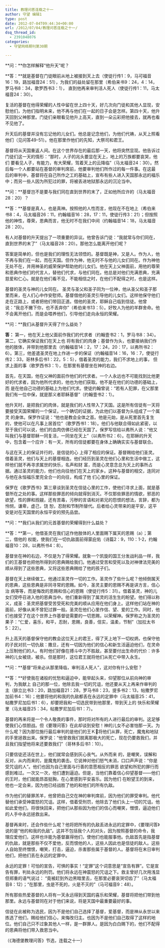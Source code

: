 ```yaml
---
title: 教理问答连载之十一
author: 守望 编辑1
type: post
date: 2012-07-04T09:44:34+00:00
url: /2012/07/04/教理问答连载之十一/
dsq_thread_id:
  - 2391048076
categories:
  - 守望网络期刊第30期

---
```

<!--more-->

**问：**你怎样解释“他升天”呢？

**答：**就是基督在门徒眼前从地上被接到天上去（使徒行传1：9，马可福音16：19，路加福音24：51），为我们的益处留在那里（希伯来书9：24，4：14，罗马书8：34，歌罗西书3：1）， 直到他再来审判活人死人（使徒行传1：11，马太福音24：30）。

复活的基督在他得荣耀的人性中留在世上四十天，好几次向门徒和其他人显现，安慰他们，为他们指明未来，他不再与他们在一起的日子会是怎样。第四十天，他升天回到父神那里。门徒们亲眼看见他升上高天，直到一朵云彩把他接去，就再也看不见他了。

升天后的基督并没有忘记他的儿女们。他总是记念他们，为他们代祷，从天上照看他们（见问答49-51）。他在那里作他们的先知，大祭司和君王。

基督将从天国重返人间。在这个世界存在的最后那一天，他将突然显现。他告诉过门徒们这一天的情形：“那时，人子的兆头要显在天上，地上的万族都要哀哭，他们 要看见人子，有能力，有大荣耀，驾着天上的云降临”（马太福音24：30）。然后每一个人都要站在基督的审判席前，他要审判他们所作过的每一件事。在这最 后的审判中，基督将在自己所作之工的基础上，宣布有些人进入天国那永远的福乐中；而另一些人因为所犯过的罪，将被丢进地狱那永远的沉沦当中。

**问：**基督岂不是要与我们同在直到世界的末了，正如他所应许的（马太福音28：20）？

**答：**基督是真人，也是真神。按照他的人性而言，他现在不在地上（希伯来书8：4，马太福音26：11，约翰福音16：28，17：11，使徒行传3：21）；但按照他的神性，尊荣，恩典而言，他无时不在我们中间（约翰福音14：18，马太福音28：20）。

有人对基督的升天提出了一项重要的异议。他曾告诉门徒：“我就常与你们同在，直到世界的末了”（马太福音28：20）。那他怎么能离开他们呢？

答案是简单的，但也是我们的理性无法领悟的。基督既是神，又是人。作为人，他不再与我们在一起，而在天国。但作为神，他无时不与他的儿女们同在。作为神他无处不在，并用神圣的威荣保护帮助他的儿女们。他在天上父神面前，用他的尊荣和恩典作他们的代言人，替他们代求，与他们同在。他总是对他们充满恩典，充满慈爱和仁心。就是在他们看不见，不能相信之时，在他们不配得之时，也是这样。

基督的圣灵与神的儿女同在。 圣灵与圣父和圣子同为一位神，他从圣父和圣子那里而来，在人们心中作安慰师。基督借他的圣灵引导他的儿女们。这样他保守他们走在正路上，或者把他们带回正道。借他的圣灵，耶稣自己临到信徒。他曾说：“我总不撇下你，也不丢弃你”（希伯来书13：5）。好牧人为他的羊群舍命。他不会离开他们，而是会喂养他们，引导他们走向永恒的荣耀。

**问：**我们从基督升天得了什么益处？

**答：** 第一，他在天上他父面前作我们的代求者（约翰壹书2：1，罗马书8：34）。第二，它确实保证我们在天上也 将有我们的肉身；基督作为头，也要接纳我们作他的肢体，并带到他那里去（约翰福音14：2，17：24，20：17，以弗所书2：6）。第三，他差遣圣灵在地上作进一步的保证（约翰福音14：16，16：7，使徒行传2：33，哥林多后书1：22，5：5），借着圣灵的能力，我们不求地上的事， 但求上面的事（歌罗西书3：1），在那里有基督坐在神的右边。

首先，在天国，他在父神的面前作他们的代求者。一个人永远也不可能找到比他更好的代求者，因为他所代求的，他也为他们获取。他不是在他们的功德的基础上，而 是在他自己功德的基础上为他们代求。使徒约翰曾说：“若有人犯罪，在父那里我们有一位中保，就是那义者耶稣基督”（约翰壹书2：1）。

他升天时，是把我们的肉体，就是我们的人性带入了天国。这是所有信徒有一天将要接受天国荣耀的一个保证，一个确切的证据，为此他们以基督为头组成了一个属灵 的身体。保罗作证说：“他也是教会全体之首。他是元始，是从死里首先复生的，使他可以在凡事上居首位”（歌罗西书1：18）。他们与他联合得如此紧密，以 至于我们可以说，他们的血肉仿佛已经在天国了。保罗写信给以弗所人说：“他又叫我们与基督耶稣一同复活，一同坐在天上”（以弗所书2：6）。在耶稣的升天 中，包含着一个应许：有一天，所有的信徒都要在身体上确确实实与基督联合。

与这在天上的保证并行的，是信徒的心 上得了相应的保证。基督赐给他们圣灵。借着圣灵，他们与天上的基督相连。他们经历到圣灵在他们心里和生活中做工，这样他们就不再寻求属世的快乐，名声和财 富，而是心灵意念总为天上的事所占据。通过圣灵的能力，他们也向往他们在天上的家乡。这种与基督的相交，连同对与他在永恒福乐里完全合一的向往，构成了他 们心里的保证。

保罗在《歌罗西书》第三章谈到圣灵在信徒心里的工作，使他们寻求上面，就是基督所在之处的事。这样那些罪恶的倾向就得到消灭。不仅那些罪恶的情欲，邪恶的欲望，性的罪和觊觎，还有苦毒，污秽的言语和对弟兄的怨恨的想法，言辞，都为怜悯，谦卑，虚己，饶 恕，忍耐和节制所替代。后者给心灵带来的是平安，这平安是对在天国里的永恒平安的预先品尝。

**问：**我们从我们的元首基督的荣耀得到什么益处？

**答：**第一，他借圣灵在我们这作他肢体的人里面赐下属天的恩赐（a）；第二，借他的 权能，使我们在一切仇敌面前得蒙庇佑（诗篇2：9，110：1-2，约翰福音10：28，以弗所书4：8）。

基督坐在神的右边，不仅是为了得荣耀。就象一个凯旋的国王分发战利品一样，我们的王基督也把他所得到的恩典赐给我们。他通过受苦和受死以及对神律法完美的顺从得到了这些恩典，又将这些恩典赐给了他的孩子们。

基督在天上继续做工。他通过圣灵作一切的工作。圣灵作了些什么呢？他倾倒属天的恩典，这些恩典是非同寻常的恩赐。如今，圣灵主要的恩赐不再是讲方言，信心治 病等等，而是悔改的恩赐和信心的恩赐（使徒行传5：31）。借着圣灵，神的儿女们受呼召进入他的恩典当中。他们重新得到了属灵的活生生的盼望。他们得以称 义，成圣：圣灵把基督受苦受死和完美的顺从应用在他们身上。这样他们站在神的面前，好像从来不曾犯过罪一般。圣灵在他们心里作信、望、爱的工作。同时，他 们也接受了在这个世界上作基督徒需要的一切恩赐，以荣耀神。保罗称之为圣灵的果子：“仁爱，喜乐，和平，忍耐，恩赐，良善，信实，温柔，节制”（加拉太书 5：22）。

升上高天的基督保守他的教会这位天上的君王，得了天上地下一切权炳，也保守他的子民对抗一切仇敌：撒旦，还有一切因为他们的信心和新生活逼迫他们，在灵命上压制他们的人。有时他们好像在搏斗中力不胜敌，甚至要付出生命的代价：许多神的儿女被烧，被杀。但是那时，这位君王就将他们从死亡中带入永生。

**问：**基督“将来必从那里降临，审判活人死人”，这对你有什么安慰？

**答：**好使我在诸般的忧愁和逼迫中，能举起头来，仰望那位从前向神的审判，为我献上 自己的那一位，他除去我一切的咒诅，他还要从天上再来作审判的主（腓立比书3：20，路加福音21：28，罗马书8：23，提多书2：13，帖撒罗尼加前书4：16）；他要将他的和我的仇敌都丢在永远的定罪中（马太福音25：41，帖撒罗尼加后书1：6），却要把我和一切选民带到他那里，带到天上的 快乐和荣耀里（马太福音25：34，帖撒罗尼加后书1：7）。

基督的再来将是一个令人敬畏的事件，那时将对所有的人进行最后的审判。这足够使我们心惊胆战。但《要理问答》在此却谈到安慰！神的儿女不必害怕那一天。为什么呢？因为那位施行最后审判的是他们的王Ｋ将他们从罪，死亡，魔鬼和地狱的手里拯救出来。保罗说：“他曾救我们脱离那极大的死亡，现在仍要救我们，并且我们指望他将来还要救我们”（哥林多后书1：10）。

只要信徒还活在世上，他们就常会感到灰心丧气。从外而来 的，是嘲笑，误解和反对，从内而来的，是魔鬼的袭击。它说神对他们怒气未消，口口声声说：“你是受咒诅的人”。他们也因为自己里面与行善的意愿相反的罪恶 欲望和所犯的罪行而感到难过。一次又一次，他们遭到逼迫。但是，当他们靠着信心仰望基督——他们的王时，他们就能昂首挺胸，在心里感到平安喜乐。因为他们 在盼望王的到来，他也一定会来，因为他已经战胜了他的和他们的所有仇敌。

作为他们的替罪羔羊，他曾把自己交在神的审判席前，因为他们的罪受审判。他代替他们承受神震怒的咒诅。这样，借着受刑罚，他除去了他们头上一切的咒诅。他如此爱他们，将很快回来，把他们从那些因为他们的信心而嘲笑，憎恨，逼迫他们的人手中永远拯救出来。

基督再来时，还会作些什么呢？他将把所有的仇敌丢进永远的定罪中，《要理问答》说的是“他的和我的仇敌”。这并不包括我个人的对头，因为按照基督的命令，我 理应爱他们，这样也许能为基督赢得他们，使他们也能服事他。仇敌首先是指基督的仇敌，就是那些不仅不爱他，反而恨他的人，这些人因此也是信徒的敌人。这些 人自始至终憎恨，嘲笑，打击，逼迫，杀害那些属于基督的人。基督将在末日审判他们，把他们丢在永远的定罪中。

永远的定罪！可怕的宣告，可惧的事实！“定罪”这个词意思是“宣告有罪”。它是宣告有罪，判处永远的刑罚。他们将永远在神震怒的咒诅之下。救主曾好几次用浅显但郑重的语气说过： “竟被赶到外边黑暗里去，在那里必要哀哭切齿了”（马太福音8：12）；“在那里，虫是不死的，火是不灭的”（马可福音9：48）。

所有那些热爱基督的人将有一天永远得到天国的喜乐和荣耀，基督将把他们带到他那里。永远与基督同在对于他们来说，将是天国中最重要最好的事。

信徒在此被称为选民，因为不是他们自己选择了基督，爱基督，而是神从永世以来拣选了他们，赐给他们信心，来悔改归主。也因为不是他们自己取得了这样的地位。他们自己只不过象其他人一样，是一群罪人。是因为白白赐下的，他们不配得的恩典将他们带入救恩当中。

（《海德堡教理问答》节选，连载之十一）